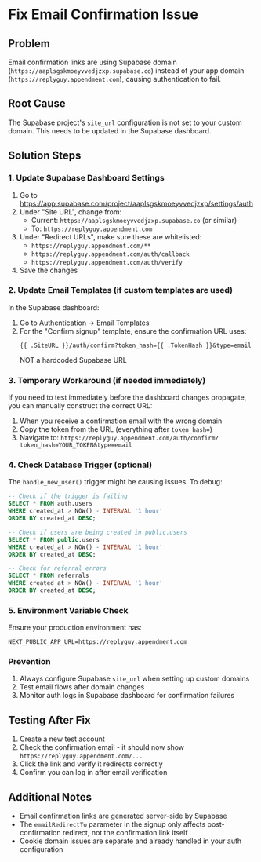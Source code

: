 # Fix Email Confirmation Issue

## Problem
Email confirmation links are using Supabase domain (`https://aaplsgskmoeyvvedjzxp.supabase.co`) instead of your app domain (`https://replyguy.appendment.com`), causing authentication to fail.

## Root Cause
The Supabase project's `site_url` configuration is not set to your custom domain. This needs to be updated in the Supabase dashboard.

## Solution Steps

### 1. Update Supabase Dashboard Settings

1. Go to https://app.supabase.com/project/aaplsgskmoeyvvedjzxp/settings/auth
2. Under "Site URL", change from:
   - Current: `https://aaplsgskmoeyvvedjzxp.supabase.co` (or similar)
   - To: `https://replyguy.appendment.com`
3. Under "Redirect URLs", make sure these are whitelisted:
   - `https://replyguy.appendment.com/**`
   - `https://replyguy.appendment.com/auth/callback`
   - `https://replyguy.appendment.com/auth/verify`
4. Save the changes

### 2. Update Email Templates (if custom templates are used)

In the Supabase dashboard:
1. Go to Authentication → Email Templates
2. For the "Confirm signup" template, ensure the confirmation URL uses:
   ```
   {{ .SiteURL }}/auth/confirm?token_hash={{ .TokenHash }}&type=email
   ```
   NOT a hardcoded Supabase URL

### 3. Temporary Workaround (if needed immediately)

If you need to test immediately before the dashboard changes propagate, you can manually construct the correct URL:

1. When you receive a confirmation email with the wrong domain
2. Copy the token from the URL (everything after `token_hash=`)
3. Navigate to: `https://replyguy.appendment.com/auth/confirm?token_hash=YOUR_TOKEN&type=email`

### 4. Check Database Trigger (optional)

The `handle_new_user()` trigger might be causing issues. To debug:

```sql
-- Check if the trigger is failing
SELECT * FROM auth.users 
WHERE created_at > NOW() - INTERVAL '1 hour'
ORDER BY created_at DESC;

-- Check if users are being created in public.users
SELECT * FROM public.users 
WHERE created_at > NOW() - INTERVAL '1 hour'
ORDER BY created_at DESC;

-- Check for referral errors
SELECT * FROM referrals 
WHERE created_at > NOW() - INTERVAL '1 hour'
ORDER BY created_at DESC;
```

### 5. Environment Variable Check

Ensure your production environment has:
```env
NEXT_PUBLIC_APP_URL=https://replyguy.appendment.com
```

### Prevention

1. Always configure Supabase `site_url` when setting up custom domains
2. Test email flows after domain changes
3. Monitor auth logs in Supabase dashboard for confirmation failures

## Testing After Fix

1. Create a new test account
2. Check the confirmation email - it should now show `https://replyguy.appendment.com/...`
3. Click the link and verify it redirects correctly
4. Confirm you can log in after email verification

## Additional Notes

- Email confirmation links are generated server-side by Supabase
- The `emailRedirectTo` parameter in the signup only affects post-confirmation redirect, not the confirmation link itself
- Cookie domain issues are separate and already handled in your auth configuration